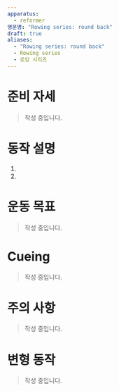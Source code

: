 ```yaml
---
apparatus:
  - reformer
영문명: "Rowing series: round back"
draft: true
aliases:
  - "Rowing series: round back"
  - Rowing series
  - 로잉 시리즈
---
```


# 준비 자세

> 작성 중입니다.

# 동작 설명

1.
2.

# 운동 목표

> 작성 중입니다.

# Cueing

> 작성 중입니다.

# 주의 사항

> 작성 중입니다.

# 변형 동작

> 작성 중입니다.
